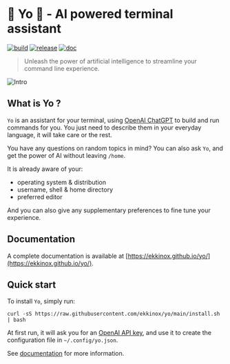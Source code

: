 # 🚀 Yo 💬 - AI powered terminal assistant

[![build](https://github.com/ekkinox/yo/actions/workflows/build.yml/badge.svg)](https://github.com/ekkinox/yo/actions/workflows/build.yml)
[![release](https://github.com/ekkinox/yo/actions/workflows/release.yml/badge.svg)](https://github.com/ekkinox/yo/actions/workflows/release.yml)
[![doc](https://github.com/ekkinox/yo/actions/workflows/doc.yml/badge.svg)](https://github.com/ekkinox/yo/actions/workflows/doc.yml)

> Unleash the power of artificial intelligence to streamline your command line experience.

![Intro](docs/_assets/intro.gif)

## What is Yo ?

`Yo` is an assistant for your terminal, using [OpenAI ChatGPT](https://chat.openai.com/) to build and run commands for you. You just need to describe them in your everyday language, it will take care or the rest. 

You have any questions on random topics in mind? You can also ask `Yo`, and get the power of AI without leaving `/home`.

It is already aware of your:
- operating system & distribution
- username, shell & home directory
- preferred editor

And you can also give any supplementary preferences to fine tune your experience.

## Documentation

A complete documentation is available at [https://ekkinox.github.io/yo/](https://ekkinox.github.io/yo/).

## Quick start

To install `Yo`, simply run:

```shell
curl -sS https://raw.githubusercontent.com/ekkinox/yo/main/install.sh | bash
```

At first run, it will ask you for an [OpenAI API key](https://platform.openai.com/account/api-keys), and use it to create the configuration file in `~/.config/yo.json`.

See [documentation](https://ekkinox.github.io/yo/getting-started/#configuration) for more information.



